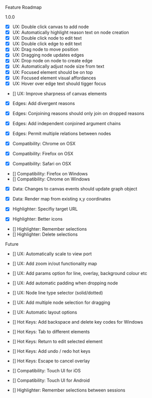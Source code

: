 Feature Roadmap

1.0.0

  - [X] UX: Double click canvas to add node
  - [X] UX: Automatically highlight reason text on node creation
  - [X] UX: Double click node to edit text
  - [X] UX: Double click edge to edit text
  - [X] UX: Drag node to move position
  - [X] UX: Dragging node updates edges
  - [X] UX: Drop node on node to create edge
  - [X] UX: Automatically adjust node size from text
  - [X] UX: Focused element should be on top
  - [X] UX: Focused element visual affordances
  - [X] UX: Hover over edge text should tigger focus
  - [] UX: Improve sharpness of canvas elements

  - [X] Edges: Add divergent reasons
  - [X] Edges: Conjoining reasons should only join on dropped reasons
  - [X] Edges: Add independent conjoined argument chains
  - [X] Edges: Permit multiple relations between nodes

  - [X] Compatibility: Chrome on OSX 
  - [X] Compatibility: Firefox on OSX  
  - [X] Compatibility: Safari on OSX
  - [] Compatibility: Firefox on Windows  
  - [] Compatibility: Chrome on Windows

  - [X] Data: Changes to canvas events should update graph object
  - [X] Data: Render map from existing x,y coordinates

  - [X] Highlighter: Specifiy target URL
  - [X] Highlighter: Better icons
  - [] Highlighter: Remember selections
  - [] Highlighter: Delete selections

Future

  - [] UX: Automatically scale to view port
  - [] UX: Add zoom in/out functionality map
  - [] UX: Add params option for line, overlay, background colour etc
  - [] UX: Add automatic padding when dropping node
  - [] UX: Node line type selector (solid/dotted) 
  - [] UX: Add multiple node selection for dragging  
  - [] UX: Automatic layout options

  - [] Hot Keys: Add backspace and delete key codes for Windows
  - [] Hot Keys: Tab to different elements
  - [] Hot Keys: Return to edit selected element
  - [] Hot Keys: Add undo / redo hot keys
  - [] Hot Keys: Escape to cancel overlay

  - [] Compatibility: Touch UI for iOS
  - [] Compatibility: Touch UI for Android

  - [] Highlighter: Remember selections between sessions

